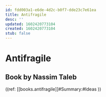 ```yaml
---
id: fdd003a1-e6de-4d2c-b0f7-dde23c7e61ea
title: Antifragile
desc: ''
updated: 1602420773104
created: 1602420773104
stub: false
---
```


# Antifragile

## Book by Nassim Taleb
((ref: [[books.antifragile]]#Summary:#Ideas ))
